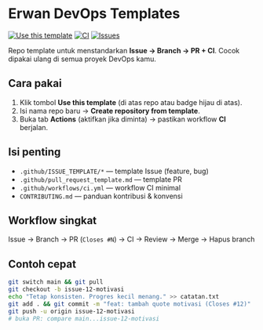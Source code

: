 # Erwan DevOps Templates

[![Use this template](https://img.shields.io/badge/Use%20this%20template-💡-brightgreen)](https://github.com/erwansistandi/erwan-devops-templates/generate)
[![CI](https://github.com/erwansistandi/erwan-devops-templates/actions/workflows/ci.yml/badge.svg)](https://github.com/erwansistandi/erwan-devops-templates/actions/workflows/ci.yml)
[![Issues](https://img.shields.io/github/issues/erwansistandi/erwan-devops-templates)](https://github.com/erwansistandi/erwan-devops-templates/issues)

Repo template untuk menstandarkan **Issue → Branch → PR + CI**. Cocok dipakai ulang di semua proyek DevOps kamu.

## Cara pakai
1. Klik tombol **Use this template** (di atas repo atau badge hijau di atas).
2. Isi nama repo baru → **Create repository from template**.
3. Buka tab **Actions** (aktifkan jika diminta) → pastikan workflow **CI** berjalan.

## Isi penting
- `.github/ISSUE_TEMPLATE/*` — template Issue (feature, bug)
- `.github/pull_request_template.md` — template PR
- `.github/workflows/ci.yml` — workflow CI minimal
- `CONTRIBUTING.md` — panduan kontribusi & konvensi

## Workflow singkat
Issue → Branch → PR (`Closes #N`) → CI → Review → Merge → Hapus branch

## Contoh cepat

```bash
git switch main && git pull
git checkout -b issue-12-motivasi
echo "Tetap konsisten. Progres kecil menang." >> catatan.txt
git add . && git commit -m "feat: tambah quote motivasi (Closes #12)"
git push -u origin issue-12-motivasi
# buka PR: compare main...issue-12-motivasi